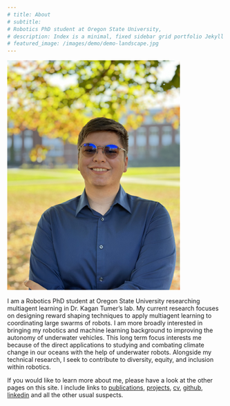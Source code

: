 ```yaml
---
# title: About
# subtitle:
# Robotics PhD student at Oregon State University,
# description: Index is a minimal, fixed sidebar grid portfolio Jekyll theme.
# featured_image: /images/demo/demo-landscape.jpg
---
```



<img src="/images/portrait_2023.JPG" style="width:400px">

<!-- ### Personal Statement -->

<!-- I am a Robotics PhD student at Oregon State University researching multiagent learning in Dr. Kagan Tumer's lab. My current research focuses on developing novel methods for learning coordination in a swarm, with a long term focus on applying these methods on underwater robots. This long term focus interests me because of the direct applications to studying and combatting climate change in our oceans with the help of underwater robots. My background includes hands-on robotics system prototyping and robotics software development. Alongside my technical research, I seek to contribute to diversity, equity, and inclusion within and outside of engineering. -->

I am a Robotics PhD student at Oregon State University researching multiagent learning in Dr. Kagan Tumer’s lab. My current research focuses on designing reward shaping techniques to apply multiagent learning to coordinating large swarms of robots. I am more broadly interested in bringing my robotics and machine learning background to improving the autonomy of underwater vehicles. This long term focus interests me because of the direct applications to studying and combating climate change in our oceans with the help of underwater robots. Alongside my technical research, I seek to contribute to diversity, equity, and inclusion within robotics.

If you would like to learn more about me, please have a look at the other pages on this site. I include links to [publications](https://everardog.github.io/publications), [projects](https://everardog.github.io/), [cv](https://everardog.github.io/files/CV.pdf), [github](https://github.com/EverardoG), [linkedin](https://www.linkedin.com/in/everardo-gonzalez-0b0a76114/) and all the other usual suspects.

<!-- ### Education

**Oregon State University** | _Corvallis, OR_ | In-Progress
PhD and Master of Science in Robotics

**Olin College of Engineering** | _Needham, MA_ | May 2021
Bachelor of Science in Engineering: Concentration in Robotics

**Universidad de Sevilla** | _Sevilla, Spain_ | Spring 2020
Semester abroad during Olin degree. Studied flamenco, photography, painting, and cooking.

### Honors and Awards

**Oregon State University** | September 2021 - 2022
Provost's Distinguished Graduate Fellowship

**Olin College of Engineering** | Fall 2017 - May 2021
4-year Half-Tuition Academic Merit Scholarship

**Allegheny Conference Case Competition** \| Summer 2020 \| Won 3rd place and $1k total with 4-person team for Virtual-Reality solution to enriching college social life despite COVID restrictions -->


<!-- ![](/images/demo/demo-landscape.jpg) -->

<!-- ## Features -->

<!-- Index is packed with powerful features to showcase your work:

* Beautiful, minimal design
* Fixed sidebar menu
* Two-column masonry grid layout
* Responsive – works perfectly on all devices
* Portfolio post type
* Blog with pagination
* Sleek Ajax navigation and page transitions
* Unique 'gallery' feature for image grids and carousels
* Built-in contact form with Formspree integration
* Full markdown support and code highlighting
* Social media icons
* Fast page rendering
* Built with SEO best practices in mind
* Customize everything – colors, spacing, fonts, sizes etc. – via a simple settings file
* Works with GitHub Pages
* Updated and supported by the developers -->

<!-- ## Get Index

Index is created and supported by [Jekyll Themes](https://jekyllthemes.io), and is available for $49.

<a href="https://jekyllthemes.io/theme/index-portfolio-jekyll-theme" class="button button--large">Get This Theme</a> -->